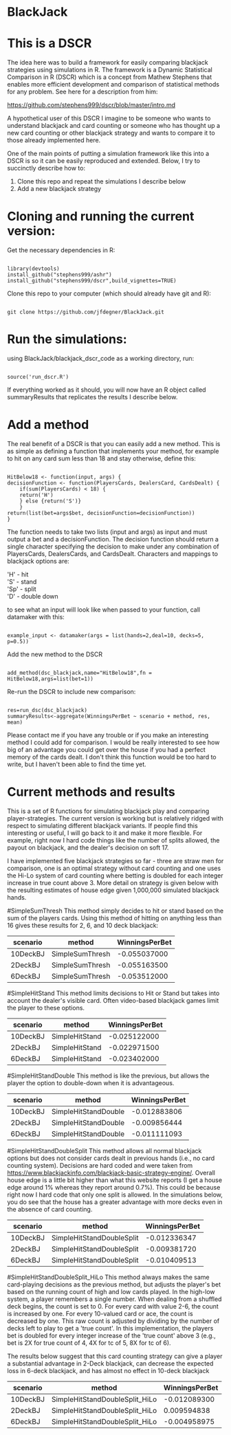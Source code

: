 # BlackJack
# This is a DSCR

The idea here was to build a framework for easily comparing blackjack strategies using simulations in R.   The framework is a Dynamic Statistical Comparison in R (DSCR) which is a concept from Mathew Stephens that enables more efficient development and comparison of statistical methods for any problem.   See here for a description from him:

https://github.com/stephens999/dscr/blob/master/intro.md

A hypothetical user of this DSCR I imagine to be someone who wants to understand blackjack and card counting or someone who has thought up a new card counting or other blackjack strategy and wants to compare it to those already implemented here.

One of the main points of putting a simulation framework like this into a DSCR is so it can be easily reproduced and extended. Below, I try to succinctly describe how to:

1) Clone this repo and repeat the simulations I describe below  
2) Add a new blackjack strategy  

# Cloning and running the current version:

Get the necessary dependencies in R:
<pre><code>
library(devtools)
install_github("stephens999/ashr")
install_github("stephens999/dscr",build_vignettes=TRUE)
</code></pre>

Clone this repo to your computer (which should already have git and R):

<pre><code>
git clone https://github.com/jfdegner/BlackJack.git
</code></pre>

# Run the simulations:

using BlackJack/blackjack_dscr_code as a working directory, run:

<pre><code>
source('run_dscr.R')
</code></pre>

If everything worked as it should, you will now have an R object called summaryResults that replicates the results I describe below.  

# Add a method

The real benefit of a DSCR is that you can easily add a new method.  This is as simple as defining a function that implements your method, for example to hit on any card sum less than 18 and stay otherwise, define this:

<pre><code>
HitBelow18 <- function(input, args) {
decisionFunction <- function(PlayersCards, DealersCard, CardsDealt) {
    if(sum(PlayersCards) < 18) {
    return('H')
    } else {return('S')}
    }
return(list(bet=args$bet, decisionFunction=decisionFunction))
}
</code></pre>

The function needs to take two lists (input and args) as input and must output a bet and a decisionFunction.  The decision function should return a single character specifying the decision to make under any combination of PlayersCards, DealersCards, and CardsDealt.   Characters and mappings to blackjack options are:

'H' - hit  
'S' - stand  
'Sp' - split  
'D' - double down  

to see what an input will look like when passed to your function, call datamaker with this:

<pre><code>
example_input <- datamaker(args = list(hands=2,deal=10, decks=5, p=0.5))
</code></pre>


Add the new method to the DSCR

<pre><code>
add_method(dsc_blackjack,name="HitBelow18",fn = HitBelow18,args=list(bet=1))
</code></pre>

Re-run the DSCR to include new comparison:

<pre><code>
res=run_dsc(dsc_blackjack)
summaryResults<-aggregate(WinningsPerBet ~ scenario + method, res, mean)
</code></pre>

Please contact me if you have any trouble or if you make an interesting method I could add for comparison.   I would be really interested to see how big of an advantage you could get over the house if you had a perfect memory of the cards dealt.   I don't think this function would be too hard to write, but I haven't been able to find the time yet.

# Current methods and results

This is a set of R functions for simulating blackjack play and comparing player-strategies.  The current version is working but is relatively ridged with respect to simulating different blackjack variants.  If people find this interesting or useful, I will go back to it and make it more flexible. For example, right now I hard code things like the number of splits allowed, the payout on blackjack, and the dealer's decision on soft 17.

I have implemented five blackjack strategies so far - three are straw men for comparison, one is an optimal strategy without card counting and one uses the Hi-Lo system of card counting where betting is doubled for each integer increase in true count above 3.  More detail on strategy is given below with the resulting estimates of house edge given 1,000,000 simulated blackjack hands.

#SimpleSumThresh
This method simply decides to hit or stand based on the sum of the players cards. Using this method of hitting on anything less than 16 gives these results for 2, 6, and 10 deck blackjack:

|scenario|  method| WinningsPerBet|
|-----|----|----|
|10DeckBJ|  SimpleSumThresh|    -0.055037000|
|2DeckBJ|   SimpleSumThresh|    -0.055163500|
|6DeckBJ|   SimpleSumThresh|    -0.053512000|

#SimpleHitStand
This method limits decisions to Hit or Stand but takes into account the dealer's visible card.   Often video-based blackjack games limit the player to these options.

|scenario|method    |WinningsPerBet|
|-----|-----|-----|
|10DeckBJ|  SimpleHitStand| -0.025122000|
|2DeckBJ|   SimpleHitStand| -0.022971500|
|6DeckBJ|   SimpleHitStand| -0.023402000|

#SimpleHitStandDouble
This method is like the previous, but allows the player the option to double-down when it is advantageous.

|scenario|method    |WinningsPerBet|
|-----|-----|-----|
|10DeckBJ   |SimpleHitStandDouble|  -0.012883806|
|2DeckBJ    |SimpleHitStandDouble|  -0.009856444|
|6DeckBJ    |SimpleHitStandDouble|  -0.011111093|

#SimpleHitStandDoubleSplit
This method allows all normal blackjack options but does not consider cards dealt in previous hands (i.e., no card counting system).  Decisions are hard coded and were taken from https://www.blackjackinfo.com/blackjack-basic-strategy-engine/.  Overall house edge is a little bit higher than what this website reports (I get a house edge around 1% whereas they report around 0.7%).  This could be because right now I hard code that only one split is allowed.  In the simulations below, you do see that the house has a greater advantage with more decks even in the absence of card counting. 

|scenario|method    |WinningsPerBet|
|-----|-----|-----|
|10DeckBJ|  SimpleHitStandDoubleSplit|  -0.012336347|
|2DeckBJ|   SimpleHitStandDoubleSplit|  -0.009381720|
|6DeckBJ|   SimpleHitStandDoubleSplit|  -0.010409513|

#SimpleHitStandDoubleSplit_HiLo
This method always makes the same card-playing decisions as the previous method, but adjusts the player's bet based on the running count of high and low cards played.   In the high-low system, a player remembers a single number.  When dealing from a shuffled deck begins, the count is set to 0.   For every card with value 2-6, the count is increased by one.  For every 10-valued card or ace, the count is decreased by one.  This raw count is adjusted by dividing by the number of decks left to play to get a 'true count'.  In this implementation, the players bet is doubled for every integer increase of the 'true count' above 3 (e.g., bet is 2X for true count of 4, 4X for tc of 5, 8X for tc of 6).

The results below suggest that this card counting strategy can give a player a substantial advantage in 2-Deck blackjack, can decrease the expected loss in 6-deck blackjack, and has almost no effect in 10-deck blackjack

|scenario|method    |WinningsPerBet|
|-----|-----|-----|
|10DeckBJ   |SimpleHitStandDoubleSplit_HiLo|    -0.012089300|
|2DeckBJ    |SimpleHitStandDoubleSplit_HiLo|     0.009594838|
|6DeckBJ    |SimpleHitStandDoubleSplit_HiLo|    -0.004958975|

